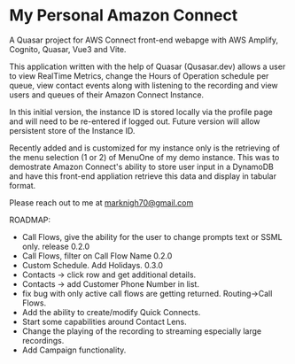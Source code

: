 # My Personal Amazon Connect

A Quasar project for AWS Connect front-end webapge with AWS Amplify, Cognito, Quasar, Vue3 and Vite.

This application written with the help of Quasar (Qusasar.dev) allows a user to view RealTime Metrics, change the Hours of Operation schedule per queue, view contact events along with listening to the recording and view users and queues of their Amazon Connect Instance.

In this initial version, the instance ID is stored locally via the profile page and will need to be re-entered if logged out. Future version will allow persistent store of the Instance ID.

Recently added and is customized for my instance only is the retrieving of the menu selection (1 or 2) of MenuOne of my demo instance. This was to demostrate Amazon Connect's ability to store user input in a DynamoDB and have this front-end appliation retrieve this data and display in tabular format.

Please reach out to me at marknigh70@gmail.com


ROADMAP:
* Call Flows, give the ability for the user to change prompts text or SSML only. release 0.2.0
* Call Flows, filter on Call Flow Name 0.2.0
* Custom Schedule. Add Holidays. 0.3.0
* Contacts -> click row and get additional details.
* Contacts -> add Customer Phone Number in list.
* fix bug with only active call flows are getting returned. Routing->Call Flows.
* Add the ability to create/modify Quick Connects.
* Start some capabilities around Contact Lens.
* Change the playing of the recording to streaming especially large recordings.
* Add Campaign functionality.
